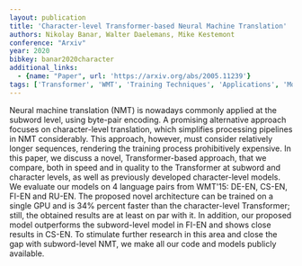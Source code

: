 ```yaml
---
layout: publication
title: 'Character-level Transformer-based Neural Machine Translation'
authors: Nikolay Banar, Walter Daelemans, Mike Kestemont
conference: "Arxiv"
year: 2020
bibkey: banar2020character
additional_links:
  - {name: "Paper", url: 'https://arxiv.org/abs/2005.11239'}
tags: ['Transformer', 'WMT', 'Training Techniques', 'Applications', 'Model Architecture', 'Pretraining Methods']
---
```

Neural machine translation (NMT) is nowadays commonly applied at the subword
level, using byte-pair encoding. A promising alternative approach focuses on
character-level translation, which simplifies processing pipelines in NMT
considerably. This approach, however, must consider relatively longer
sequences, rendering the training process prohibitively expensive. In this
paper, we discuss a novel, Transformer-based approach, that we compare, both in
speed and in quality to the Transformer at subword and character levels, as
well as previously developed character-level models. We evaluate our models on
4 language pairs from WMT'15: DE-EN, CS-EN, FI-EN and RU-EN. The proposed novel
architecture can be trained on a single GPU and is 34% percent faster than the
character-level Transformer; still, the obtained results are at least on par
with it. In addition, our proposed model outperforms the subword-level model in
FI-EN and shows close results in CS-EN. To stimulate further research in this
area and close the gap with subword-level NMT, we make all our code and models
publicly available.
